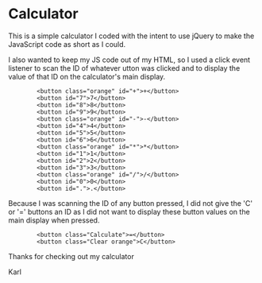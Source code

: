 # Calculator

This is a simple calculator I coded with the intent to use jQuery to make the JavaScript code as short as I could.

I also wanted to keep my JS code out of my HTML, so I used a click event listener to scan the ID of whatever utton was clicked and to display the value of that ID on the calculator's main display.

            <button class="orange" id="+">+</button>
            <button id="7">7</button>
            <button id="8">8</button>
            <button id="9">9</button>
            <button class="orange" id="-">-</button>
            <button id="4">4</button>
            <button id="5">5</button>
            <button id="6">6</button>
            <button class="orange" id="*">*</button>
            <button id="1">1</button>
            <button id="2">2</button>
            <button id="3">3</button>
            <button class="orange" id="/">/</button>
            <button id="0">0</button>
            <button id=".">.</button>

Because I was scanning the ID of any button pressed, I did not give the 'C' or '=' buttons an ID as I did not want to display these button values on the main display when pressed. 

            <button class="Calculate">=</button>
            <button class="Clear orange">C</button>

Thanks for checking out my calculator

 Karl
